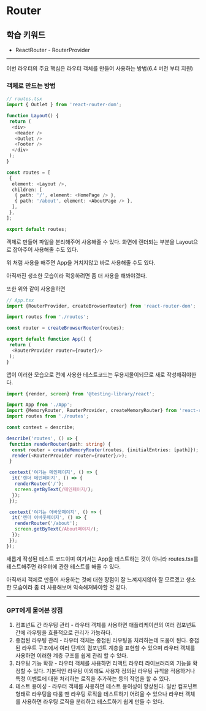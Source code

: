 # Router

## 학습 키워드

* ReactRouter - RouterProvider

* * *

이번 라우터의 주요 핵심은 라우터 객체를 만들어 사용하는 방법(6.4 버전 부터 지원)

### 객체로 만드는 방법

```ts
// routes.tsx
import { Outlet } from 'react-router-dom';

function Layout() {
 return (
  <div>
   <Header />
   <Outlet />
   <Footer />
  </div>
 );
}

const routes = [
 {
  element: <Layout />,
  children: [
   { path: '/', element: <HomePage /> },
   { path: '/about', element: <AboutPage /> },
  ],
 },
];

export default routes;
```

객체로 만들어 파일을 분리해주어 사용해줄 수 있다. 화면에 렌더되는 부분을 Layout으로 잡아주어 사용해줄 수도 있다.

위 처럼 사용을 해주면 App을 거치지않고 바로 사용해줄 수도 있다.

아직까진 생소한 모습이라 적응하려면 좀 더 사용을 해봐야겠다.

또한 위와 같이 사용을하면

```ts
// App.tsx
import {RouterProvider, createBrowserRouter} from 'react-router-dom';

import routes from './routes';

const router = createBrowserRouter(routes);

export default function App() {
 return (
  <RouterProvider router={router}/>
 );
}

```

앱이 이러한 모습으로 전에 사용한 테스트코드는 무용지물이되므로 새로 작성해줘야한다.

```ts
import {render, screen} from '@testing-library/react';

import App from './App';
import {MemoryRouter, RouterProvider, createMemoryRouter} from 'react-router-dom';
import routes from './routes';

const context = describe;

describe('routes', () => {
 function renderRouter(path: string) {
  const router = createMemoryRouter(routes, {initialEntries: [path]});
  render(<RouterProvider router={router}/>);
 }

 context('여기는 메인페이지', () => {
  it('렌더 메인페이지', () => {
   renderRouter('/');
   screen.getByText(/메인페이지/);
  });
 });

 context('여기는 어바웃페이지', () => {
  it('렌더 어바웃페이지', () => {
   renderRouter('/about');
   screen.getByText(/About페이지/);
  });
 });
});

```

새롭게 작성된 테스트 코드이며 여기서는 App을 테스트하는 것이 아니라 routes.tsx를 테스트해주면 라우터에 관한 테스트를 해줄 수 있다.

아직까지 객체로 만들어 사용하는 것에 대한 장점이 잘 느껴지지않아 잘 모르겠고 생소한 모습이라 좀 더 사용해보며 익숙해져봐야할 것 같다.

* * *

### GPT에게 물어본 장점

1. 컴포넌트 간 라우팅 관리 - 라우터 객체를 사용하면 애플리케이션의 여러 컴포넌트 간에 라우팅을 효율적으로 관리가 가능하다.
2. 중첩된 라우팅 관리 - 라우터 객체는 중첩된 라우팅을 처리하는데 도움이 된다. 중첩된 라우트 구조에서 여러 단계의 컴포넌트 계층을 표현할 수 있으며 라우터 객체를 사용하면 이러한 계층 구조를 쉽게 관리 할 수 있다.
3. 라우팅 기능 확장 - 라우터 객체를 사용하면 리액트 라우터 라이브러리의 기능을 확정할 수 있다. 기본적인 라우팅 이외에도 사용자 정의된 라우팅 규칙을 적용하거나 특정 이벤트에 대한 처리하는 로직을 추가하는 등의 작업을 할 수 있다.
4. 테스트 용이성 - 라우터 객체를 사용하면 테스트 용이성이 향상된다. 일반 컴포넌트 형태로 라우팅을 다룰 땐 라우팅 로직을 테스트하기 어려울 수 있으나 라우터 객체를 사용하면 라우팅 로직을 분리하고 테스트하기 쉽게 만들 수 있다.